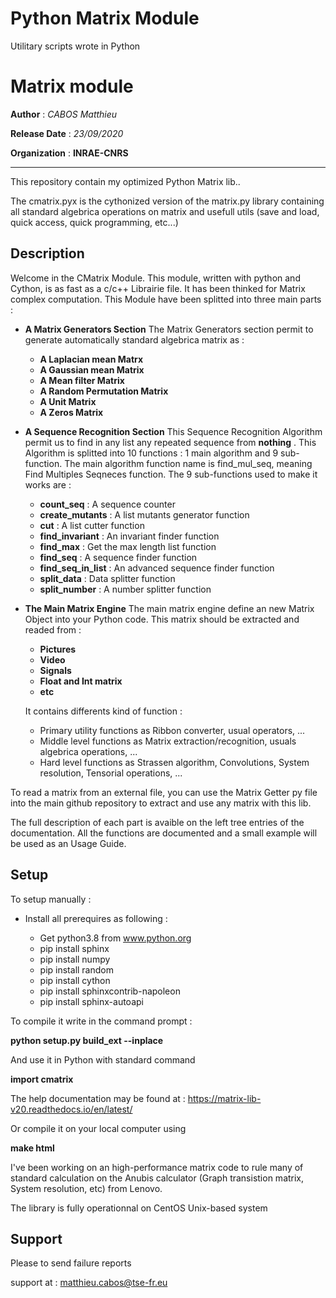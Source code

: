 # Python Matrix Module #


Utilitary scripts wrote in Python

# Matrix module

**Author** : *CABOS Matthieu*

**Release Date**   : *23/09/2020*

**Organization** : **INRAE-CNRS**

______________________________________________________________________________________________________

This repository contain my optimized Python Matrix lib..

The cmatrix.pyx is the cythonized version of the matrix.py library containing all standard
algebrica operations on matrix and usefull utils (save and load, quick access, quick programming, etc...)

Description
-----------

Welcome in the CMatrix Module. This module, written with python and Cython, is as fast as a c/c++ Librairie file. It has been thinked for Matrix complex computation. This Module have been splitted into three main parts :

* **A Matrix Generators Section**
		The Matrix Generators section permit to generate automatically standard algebrica matrix as :

 	* **A Laplacian mean Matrx**
	* **A Gaussian mean Matrix**
	* **A Mean filter Matrix**
	* **A Random Permutation Matrix**
	* **A Unit Matrix**
	* **A Zeros Matrix**

* **A Sequence Recognition Section**
		This Sequence Recognition Algorithm permit us to find in any list any repeated sequence from **nothing** .
		This Algorithm is splitted into 10 functions : 1 main algorithm and 9 sub-function.
		The main algorithm function name is find_mul_seq, meaning Find Multiples Seqneces function.
		The 9 sub-functions used to make it works are :

	* **count_seq** : A sequence counter
	* **create_mutants** : A list mutants generator function
	* **cut** : A list cutter function
	* **find_invariant** : An invariant finder function
	* **find_max** : Get the max length list function
	* **find_seq** : A sequence finder function
	* **find_seq_in_list** : An advanced sequence finder function
	* **split_data** : Data splitter function
	* **split_number** : A number splitter function

* **The Main Matrix Engine**
		The main matrix engine define an new Matrix Object into your Python code.
		This matrix should be extracted and readed from :

	* **Pictures**
	* **Video**
	* **Signals**
	* **Float and Int matrix**
	* **etc**
		
	It contains differents kind of function :

	* Primary utility functions as Ribbon converter, usual operators, ...
	* Middle level functions as Matrix extraction/recognition, usuals algebrica operations, ...
	* Hard level functions as Strassen algorithm, Convolutions, System resolution, Tensorial operations, ...

To read a matrix from an external file, you can use the Matrix Getter py file into the main github repository to extract and use any matrix with this lib.

The full description of each part is avaible on the left tree entries of the documentation.
All the functions are documented and a small example will be used as an Usage Guide.

Setup
-----

To setup manually :

* Install all prerequires as following :

  * Get python3.8 from www.python.org
  * pip install sphinx
  * pip install numpy
  * pip install random
  * pip install cython
  * pip install sphinxcontrib-napoleon
  * pip install sphinx-autoapi
  
To compile it write in the command prompt :
 
 **python setup.py build_ext --inplace**

 And use it in Python with standard command
 
 **import cmatrix**
 
 The help documentation may be found at : https://matrix-lib-v20.readthedocs.io/en/latest/
 
 Or compile it on your local computer using
 
 **make html**
 
I've been working on an high-performance matrix code to rule many of standard calculation
on the Anubis calculator (Graph transistion matrix, System resolution, etc) from Lenovo.

The library is fully operationnal on CentOS Unix-based system

Support
-------

Please to send failure reports

support at : matthieu.cabos@tse-fr.eu
